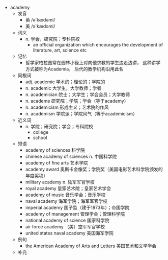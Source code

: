 - academy
  - 发音
    - 英 /ə'kædəmi/
    - 美 /ə'kædəmi/
  - 词义
    - n. 学会，研究院；专科院校
      - an official organization which encourages the development of literature, art, science etc
  - 记忆
    - 哲学家柏拉图常在园林小径上对向他求教的学生边走边讲， 这种讲学方式被称为Academia， 后代的教学机构沿用此名
  - 同根词
    - adj. academic 学术的；理论的；学院的
    - n. academic 大学生，大学教师；学者
    - n. academician 院士；大学生；学会会员；大学教师
    - n. academe 研究院；学院；学会（等于academy）
    - n. academicism 形成主义；艺术院的作风
    - n. academism 学院派；学院风气（等于academicism）
  - 近义词
    - n. 学院；研究院；学会；专科院校
      - college
      - school
  - 短语
    - academy of sciences 科学院
    - chinese academy of sciences n. 中国科学院
    - academy of fine arts 艺术学院
    - academy award 奥斯卡金像奖；学院奖（美国电影艺术科学院颁发的年度奖项）
    - military academy n. 陆军军官学校
    - royal academy 皇家艺术院；皇家艺术学会
    - academy of music 音乐学会；音乐学校
    - naval academy 海军学院；海军军官学校
    - imperial academy 国子监（建于1873年）；帝国学院
    - academy of management 管理学会；管理科学院
    - national academy of science 国家科学院
    - air force academy （美）空军军官学校
    - united states naval academy 美国海军学院
  - 例句
    - the American Academy of Arts and Letters 美国艺术和文学学会
  - 补充